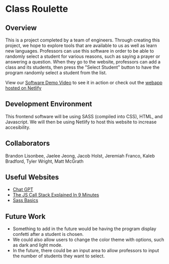 # Class Roulette
## Overview

This is a project completed by a team of engineers. Through creating this project, we hope to explore tools that are available to us as well as learn new languages. Professors can use this software in order to be able to randomly select a student for various reasons, such as saying a prayer or answering a question. When they go to the website, professors can add a class and its students, then press the "Select Student" button to have the program randomly select a student from the list. 

View our [Software Demo Video](https://youtu.be/V8ApSF1IoQU) to see it in action or check out the [webapp hosted on Netlify](https://classroulette.netlify.app/)

## Development Environment

This frontend software will be using SASS (compiled into CSS), HTML, and Javascript. We will then be using Netlify to host this website to increase accesibility.

## Collaborators

Brandon Lisonbee, Jaelee Jeong, Jacob Holst, Jeremiah Franco, Kaleb Bradford, Tyler Wright, Matt McGrath

## Useful Websites

- [Chat GPT](https://chat.openai.com/)
- [The JS Call Stack Explained In 9 Minutes](https://www.youtube.com/watch?v=W8AeMrVtFLY)
- [Sass Basics](https://sass-lang.com/guide/)

## Future Work

- Something to add in the future would be having the program display confetti after a student is chosen.
- We could also allow users to change the color theme with options, such as dark and light mode.
- In the future, there could be an input area to allow professors to input the number of students they want to select. 
